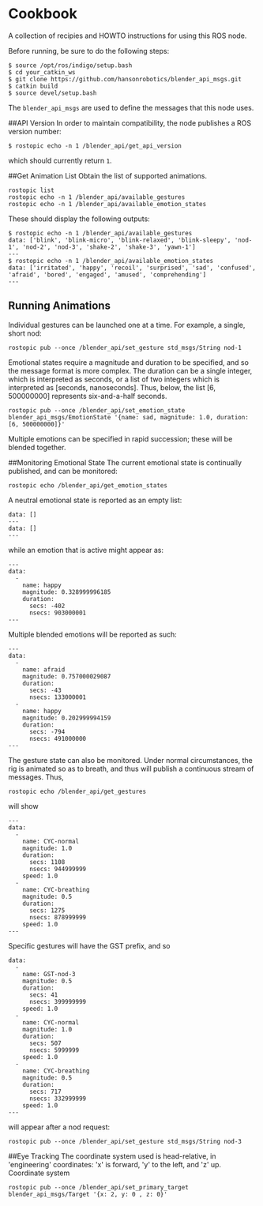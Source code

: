 
Cookbook
========
A collection of recipies and HOWTO instructions for using this ROS node.

Before running, be sure to do the following steps:
```
$ source /opt/ros/indigo/setup.bash
$ cd your_catkin_ws
$ git clone https://github.com/hansonrobotics/blender_api_msgs.git
$ catkin build
$ source devel/setup.bash
```
The `blender_api_msgs` are used to define the messages that this node
uses.

##API Version
In order to maintain compatibility, the node publishes a ROS version number:
```
$ rostopic echo -n 1 /blender_api/get_api_version
```
which should currently return `1`.


##Get Animation List
Obtain the list of supported animations.
```
rostopic list
rostopic echo -n 1 /blender_api/available_gestures
rostopic echo -n 1 /blender_api/available_emotion_states
```
These should display the following outputs:
```
$ rostopic echo -n 1 /blender_api/available_gestures
data: ['blink', 'blink-micro', 'blink-relaxed', 'blink-sleepy', 'nod-1', 'nod-2', 'nod-3', 'shake-2', 'shake-3', 'yawn-1']
---
$ rostopic echo -n 1 /blender_api/available_emotion_states
data: ['irritated', 'happy', 'recoil', 'surprised', 'sad', 'confused', 'afraid', 'bored', 'engaged', 'amused', 'comprehending']
---
```

## Running Animations
Individual gestures can be launched one at a time. For example, a
single, short nod:
```
rostopic pub --once /blender_api/set_gesture std_msgs/String nod-1
```

Emotional states require a magnitude and duration to be specified, and
so the message format is more complex. The duration can be a single
integer, which is interpreted as seconds, or a list of two integers
which is interpreted as [seconds, nanoseconds].  Thus, below, the list
[6, 500000000] represents six-and-a-half seconds.

```
rostopic pub --once /blender_api/set_emotion_state blender_api_msgs/EmotionState '{name: sad, magnitude: 1.0, duration: [6, 500000000]}'
```
Multiple emotions can be specified in rapid succession; these will be
blended together.

##Monitoring Emotional State
The current emotional state is continually published, and can be
monitored:
```
rostopic echo /blender_api/get_emotion_states
```
A neutral emotional state is reported as an empty list:
```
data: []
---
data: []
---
```
while an emotion that is active might appear as:
```
---
data:
  -
    name: happy
    magnitude: 0.328999996185
    duration:
      secs: -402
      nsecs: 903000001
---
```
Multiple blended emotions will be reported as such:
```
---
data:
  -
    name: afraid
    magnitude: 0.757000029087
    duration:
      secs: -43
      nsecs: 133000001
  -
    name: happy
    magnitude: 0.202999994159
    duration:
      secs: -794
      nsecs: 491000000
---
```


The gesture state can also be monitored.  Under normal circumstances,
the rig is animated so as to breath, and thus will publish a continuous
stream of messages. Thus,
```
rostopic echo /blender_api/get_gestures
```
will show
```
---
data:
  -
    name: CYC-normal
    magnitude: 1.0
    duration:
      secs: 1108
      nsecs: 944999999
    speed: 1.0
  -
    name: CYC-breathing
    magnitude: 0.5
    duration:
      secs: 1275
      nsecs: 878999999
    speed: 1.0
---
```
Specific gestures will have the GST prefix, and so
```
data:
  -
    name: GST-nod-3
    magnitude: 0.5
    duration:
      secs: 41
      nsecs: 399999999
    speed: 1.0
  -
    name: CYC-normal
    magnitude: 1.0
    duration:
      secs: 507
      nsecs: 5999999
    speed: 1.0
  -
    name: CYC-breathing
    magnitude: 0.5
    duration:
      secs: 717
      nsecs: 332999999
    speed: 1.0
---
```
will appear after a nod request:

```
rostopic pub --once /blender_api/set_gesture std_msgs/String nod-3
```

##Eye Tracking
The coordinate system used is head-relative, in 'engineering' coordinates:
'x' is forward, 'y' to the left, and 'z' up.
Coordinate system
```
rostopic pub --once /blender_api/set_primary_target blender_api_msgs/Target '{x: 2, y: 0 , z: 0}'
```

